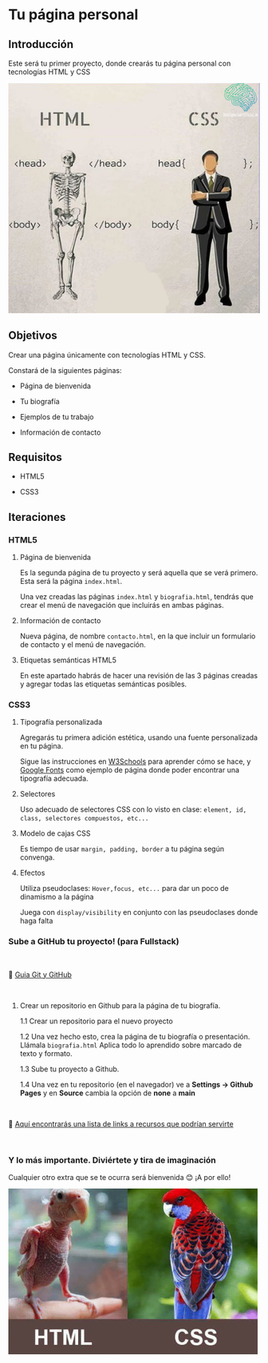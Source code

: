 # Tu página personal #

## Introducción ##

Este será tu primer proyecto, donde crearás tu página personal con tecnologías HTML y CSS

![img](assets/htmlcssmeme.png)

## Objetivos ##

Crear una página únicamente con tecnologías HTML y CSS.

Constará de la siguientes páginas:

- Página de bienvenida

- Tu biografía

- Ejemplos de tu trabajo

- Información de contacto

## Requisitos ##

- HTML5

- CSS3

## Iteraciones ##

### HTML5 ###

1. Página de bienvenida

    Es la segunda página de tu proyecto y será aquella que se verá primero. Esta será la página `index.html`.

    Una vez creadas las páginas `index.html` y `biografia.html`, tendrás que crear el menú de navegación que incluirás en ambas páginas.

2. Información de contacto

    Nueva página, de nombre `contacto.html`, en la que incluir un formulario de contacto y el menú de navegación.

3. Etiquetas semánticas HTML5

    En este apartado habrás de hacer una revisión de las 3 páginas creadas y agregar todas las etiquetas semánticas posibles.

### CSS3 ###

1. Tipografía personalizada

    Agregarás tu primera adición estética, usando una fuente personalizada en tu página.

    Sigue las instrucciones en [W3Schools](https://www.w3schools.com/howto/howto_google_fonts.asp) para aprender cómo se hace, y [Google Fonts](https://fonts.google.com) como ejemplo de página donde poder encontrar una tipografía adecuada.

2. Selectores

    Uso adecuado de selectores CSS con lo visto en clase: `element, id, class, selectores compuestos, etc...`

2. Modelo de cajas CSS

    Es tiempo de usar `margin, padding, border` a tu página según convenga.

3. Efectos

    Utiliza pseudoclases: `Hover,focus, etc...` para dar un poco de dinamismo a la página

    Juega con `display/visibility` en conjunto con las pseudoclases donde haga falta 

### Sube a GitHub tu proyecto! (para Fullstack) ###

<br>

🧩 [Guia Git y GitHub](git-y-github.md)

<br>

1. Crear un repositorio en Github para la página de tu biografía.

    1.1 Crear un repositorio para el nuevo proyecto

    1.2 Una vez hecho esto, crea la página de tu biografía o presentación. Llámala `biografia.html` Aplica todo lo aprendido sobre marcado de texto y formato.

    1.3 Sube tu proyecto a Github.
    
    1.4 Una vez en tu repositorio (en el navegador) ve a **Settings -> Github Pages** y en **Source** cambia la opción de **none** a **main**

<br>

🧩 [Aquí encontrarás una lista de links a recursos que podrían servirte](useful-links.md)


<br>

### Y lo más importante. Diviértete y tira de imaginación ###

Cualquier otro extra que se te ocurra será bienvenida :blush: ¡A por ello!

![img](assets/htmlcss.jpg)
